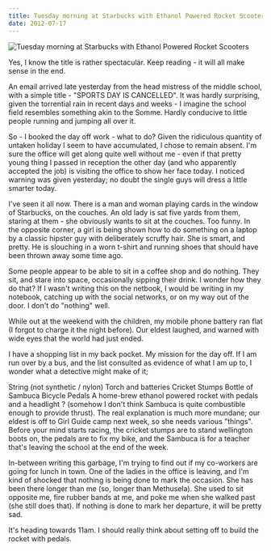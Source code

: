```yaml
---
title: Tuesday morning at Starbucks with Ethanol Powered Rocket Scooters
date: 2012-07-17
---
```


![Tuesday morning at Starbucks with Ethanol Powered Rocket Scooters](https://source.unsplash.com/2aFp6EWWs58/1600x900)

Yes, I know the title is rather spectacular. Keep reading - it will all make sense in the end.

An email arrived late yesterday from the head mistress of the middle school, with a simple title - "SPORTS DAY IS CANCELLED". It was hardly surprising, given the torrential rain in recent days and weeks - I imagine the school field resembles something akin to the Somme. Hardly conducive to little people running and jumping all over it.

So - I booked the day off work - what to do? Given the ridiculous quantity of untaken holiday I seem to have accumulated, I chose to remain absent. I'm sure the office will get along quite well without me - even if that pretty young thing I passed in reception the other day (and who apparently accepted the job) is visiting the office to show her face today. I noticed warning was given yesterday; no doubt the single guys will dress a little smarter today.

I've seen it all now. There is a man and woman playing cards in the window of Starbucks, on the couches. An old lady is sat five yards from them, staring at them - she obviously wants to sit at the couches. Too funny. In the opposite corner, a girl is being shown how to do something on a laptop by a classic hipster guy with deliberately scruffy hair. She is smart, and pretty. He is slouching in a worn t-shirt and running shoes that should have been thrown away some time ago.

Some people appear to be able to sit in a coffee shop and do nothing. They sit, and stare into space, occasionally sipping their drink. I wonder how they do that? If I wasn't writing this on the netbook, I would be writing in my notebook, catching up with the social networks, or on my way out of the door. I don't do "nothing" well.

While out at the weekend with the children, my mobile phone battery ran flat (I forgot to charge it the night before). Our eldest laughed, and warned with wide eyes that the world had just ended.

I have a shopping list in my back pocket. My mission for the day off. If I am run over by a bus, and the list consulted as evidence of what I am up to, I wonder what a detective might make of it;

String (not synthetic / nylon) Torch and batteries Cricket Stumps Bottle of Sambuca Bicycle Pedals A home-brew ethanol powered rocket with pedals and a headlight ? (somehow I don't think Sambuca is quite combustible enough to provide thrust). The real explanation is much more mundane; our eldest is off to Girl Guide camp next week, so she needs various "things". Before your mind starts racing, the cricket stumps are to stand wellington boots on, the pedals are to fix my bike, and the Sambuca is for a teacher that's leaving the school at the end of the week.

In-between writing this garbage, I'm trying to find out if my co-workers are going for lunch in town. One of the ladies in the office is leaving, and I'm kind of shocked that nothing is being done to mark the occasion. She has been there longer than me (so, longer than Methusela). She used to sit opposite me, fire rubber bands at me, and poke me when she walked past (she still does that). If nothing is done to mark her departure, it will be pretty sad.

It's heading towards 11am. I should really think about setting off to build the rocket with pedals.